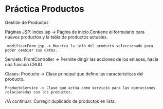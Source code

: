 # Práctica Productos
Gestión de Productos

Páginas JSP:
     index.jsp -> Página de inicio.Contiene el formulario para nuevos productos y la tabla de productos actuales.

     modificarForm.jsp -> Muestra la info del producto seleccionado para poder cambiar sus datos.


Servlets:
    FrontController -> Permite dirigir las acciones de los enlaces, hacía una función CRUD

Clases:
    Producto -> Clase principal que define las características del producto.

    ProductoService -> Clase que actúa como servicio para las operaciones relacionadas con los productos.

//A continuar: Corregir duplicado de productos en lista.
